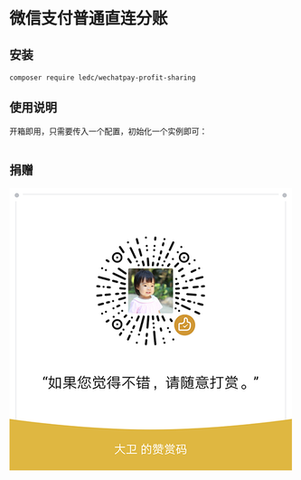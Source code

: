 # 微信支付普通直连分账

## 安装

`composer require ledc/wechatpay-profit-sharing`

## 使用说明

开箱即用，只需要传入一个配置，初始化一个实例即可：

```php

```

## 捐赠

![reward](reward.png)
